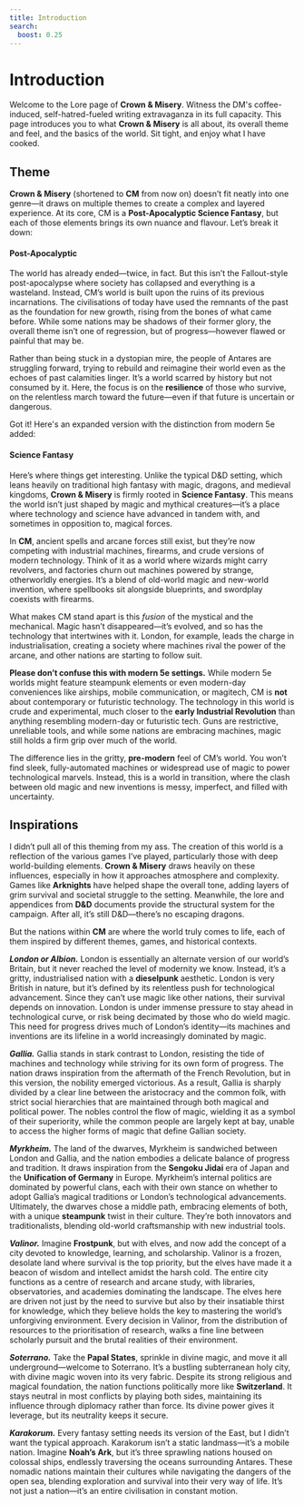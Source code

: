 ```yaml
---
title: Introduction
search:
  boost: 0.25
---
```


# Introduction

Welcome to the Lore page of **Crown & Misery**. Witness the DM's coffee-induced, self-hatred-fueled writing extravaganza in its full capacity. This page introduces you to what **Crown & Misery** is all about, its overall theme and feel, and the basics of the world. Sit tight, and enjoy what I have cooked.

## Theme

**Crown & Misery** (shortened to **CM** from now on) doesn’t fit neatly into one genre—it draws on multiple themes to create a complex and layered experience. At its core, CM is a **Post-Apocalyptic Science Fantasy**, but each of those elements brings its own nuance and flavour. Let’s break it down:

#### Post-Apocalyptic

The world has already ended—twice, in fact. But this isn’t the Fallout-style post-apocalypse where society has collapsed and everything is a wasteland. Instead, CM’s world is built upon the ruins of its previous incarnations. The civilisations of today have used the remnants of the past as the foundation for new growth, rising from the bones of what came before. While some nations may be shadows of their former glory, the overall theme isn’t one of regression, but of progress—however flawed or painful that may be.

Rather than being stuck in a dystopian mire, the people of Antares are struggling forward, trying to rebuild and reimagine their world even as the echoes of past calamities linger. It’s a world scarred by history but not consumed by it. Here, the focus is on the **resilience** of those who survive, on the relentless march toward the future—even if that future is uncertain or dangerous.

Got it! Here's an expanded version with the distinction from modern 5e added:

#### Science Fantasy

Here’s where things get interesting. Unlike the typical D&D setting, which leans heavily on traditional high fantasy with magic, dragons, and medieval kingdoms, **Crown & Misery** is firmly rooted in **Science Fantasy**. This means the world isn’t just shaped by magic and mythical creatures—it’s a place where technology and science have advanced in tandem with, and sometimes in opposition to, magical forces.

In **CM**, ancient spells and arcane forces still exist, but they’re now competing with industrial machines, firearms, and crude versions of modern technology. Think of it as a world where wizards might carry revolvers, and factories churn out machines powered by strange, otherworldly energies. It’s a blend of old-world magic and new-world invention, where spellbooks sit alongside blueprints, and swordplay coexists with firearms.

What makes CM stand apart is this *fusion* of the mystical and the mechanical. Magic hasn’t disappeared—it’s evolved, and so has the technology that intertwines with it. London, for example, leads the charge in industrialisation, creating a society where machines rival the power of the arcane, and other nations are starting to follow suit.

**Please don’t confuse this with modern 5e settings.** While modern 5e worlds might feature steampunk elements or even modern-day conveniences like airships, mobile communication, or magitech, CM is **not** about contemporary or futuristic technology. The technology in this world is crude and experimental, much closer to the **early Industrial Revolution** than anything resembling modern-day or futuristic tech. Guns are restrictive, unreliable tools, and while some nations are embracing machines, magic still holds a firm grip over much of the world.

The difference lies in the gritty, **pre-modern** feel of CM’s world. You won’t find sleek, fully-automated machines or widespread use of magic to power technological marvels. Instead, this is a world in transition, where the clash between old magic and new inventions is messy, imperfect, and filled with uncertainty.

## Inspirations

I didn’t pull all of this theming from my ass. The creation of this world is a reflection of the various games I’ve played, particularly those with deep world-building elements. **Crown & Misery** draws heavily on these influences, especially in how it approaches atmosphere and complexity. Games like **Arknights** have helped shape the overall tone, adding layers of grim survival and societal struggle to the setting. Meanwhile, the lore and appendices from **D&D** documents provide the structural system for the campaign. After all, it’s still D&D—there’s no escaping dragons.

But the nations within **CM** are where the world truly comes to life, each of them inspired by different themes, games, and historical contexts.

***London or Albion.*** London is essentially an alternate version of our world’s Britain, but it never reached the level of modernity we know. Instead, it’s a gritty, industrialised nation with a **dieselpunk** aesthetic. London is very British in nature, but it’s defined by its relentless push for technological advancement. Since they can’t use magic like other nations, their survival depends on innovation. London is under immense pressure to stay ahead in technological curve, or risk being decimated by those who do wield magic. This need for progress drives much of London’s identity—its machines and inventions are its lifeline in a world increasingly dominated by magic.

***Gallia.*** Gallia stands in stark contrast to London, resisting the tide of machines and technology while striving for its own form of progress. The nation draws inspiration from the aftermath of the French Revolution, but in this version, the nobility emerged victorious. As a result, Gallia is sharply divided by a clear line between the aristocracy and the common folk, with strict social hierarchies that are maintained through both magical and political power. The nobles control the flow of magic, wielding it as a symbol of their superiority, while the common people are largely kept at bay, unable to access the higher forms of magic that define Gallian society.

***Myrkheim.*** The land of the dwarves, Myrkheim is sandwiched between London and Gallia, and the nation embodies a delicate balance of progress and tradition. It draws inspiration from the **Sengoku Jidai** era of Japan and the **Unification of Germany** in Europe. Myrkheim’s internal politics are dominated by powerful clans, each with their own stance on whether to adopt Gallia’s magical traditions or London’s technological advancements. Ultimately, the dwarves chose a middle path, embracing elements of both, with a unique **steampunk** twist in their culture. They’re both innovators and traditionalists, blending old-world craftsmanship with new industrial tools.

***Valinor.*** Imagine **Frostpunk**, but with elves, and now add the concept of a city devoted to knowledge, learning, and scholarship. Valinor is a frozen, desolate land where survival is the top priority, but the elves have made it a beacon of wisdom and intellect amidst the harsh cold. The entire city functions as a centre of research and arcane study, with libraries, observatories, and academies dominating the landscape. The elves here are driven not just by the need to survive but also by their insatiable thirst for knowledge, which they believe holds the key to mastering the world’s unforgiving environment. Every decision in Valinor, from the distribution of resources to the prioritisation of research, walks a fine line between scholarly pursuit and the brutal realities of their environment.

***Soterrano.*** Take the **Papal States**, sprinkle in divine magic, and move it all underground—welcome to Soterrano. It’s a bustling subterranean holy city, with divine magic woven into its very fabric. Despite its strong religious and magical foundation, the nation functions politically more like **Switzerland**. It stays neutral in most conflicts by playing both sides, maintaining its influence through diplomacy rather than force. Its divine power gives it leverage, but its neutrality keeps it secure.

***Karakorum.*** Every fantasy setting needs its version of the East, but I didn’t want the typical approach. Karakorum isn’t a static landmass—it’s a mobile nation. Imagine **Noah’s Ark**, but it’s three sprawling nations housed on colossal ships, endlessly traversing the oceans surrounding Antares. These nomadic nations maintain their cultures while navigating the dangers of the open sea, blending exploration and survival into their very way of life. It’s not just a nation—it’s an entire civilisation in constant motion.
